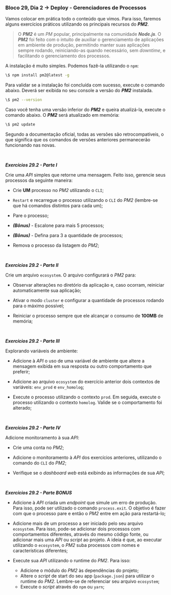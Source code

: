 ### Bloco 29, Dia 2 -> Deploy - Gerenciadores de Processos

Vamos colocar em prática todo o conteúdo que vimos. Para isso, faremos alguns exercícios práticos utilizando os principais recursos do **_PM2_**.

> O **_PM2_** é um _PM_ popular, principalmente na comunidade **_Node.js_**. O **_PM2_** foi feito com o intuito de auxiliar o gerenciamento de aplicações em ambiente de produção, permitindo manter suas aplicações sempre rodando, reiniciando-as quando necessário, sem _downtime_, e facilitando o gerenciamento dos processos.

A instalação é muito simples. Podemos fazê-la utilizando o `npm`:
```bash
\$ npm install pm2@latest -g
```

Para validar se a instalação foi concluída com sucesso, execute o comando abaixo. Deverá ser exibida no seu console a versão do **_PM2_** instalada.
```bash
\$ pm2 --version
```

Caso você tenha uma versão inferior do **_PM2_** e queira atualizá-la, execute o comando abaixo. O **_PM2_** será atualizado em memória:
```bash
\$ pm2 update
```

Segundo a documentação oficial, todas as versões são retrocompatíveis, o que significa que os comandos de versões anteriores permanecerão funcionando nas novas.

<br>

_**Exercícios 29.2 - Parte I**_

Crie uma _API_ simples que retorne uma mensagem. Feito isso, gerencie seus processos da seguinte maneira:

 - Crie **UM** processo no _PM2_ utilizando o `CLI`;

 - `Restart` e recarregue o processo utilizando o `CLI` do _PM2_ (lembre-se que há comandos distintos para cada um);

 - Pare o processo;

 - **_(Bônus)_** - Escalone para mais 5 processos;

 - **_(Bônus)_** - Defina para 3 a quantidade de processos;

 - Remova o processo da listagem do _PM2_;

<br>

_**Exercícios 29.2 - Parte II**_

Crie um arquivo `ecosystem`. O arquivo configurará o _PM2_ para:

 - Observar alterações no diretório da aplicação e, caso ocorram, reiniciar automaticamente sua aplicação;

 - Ativar o modo `cluster` e configurar a quantidade de processos rodando para o máximo possível;

 - Reiniciar o processo sempre que ele alcançar o consumo de **100MB** de memória;

<br>

_**Exercícios 29.2 - Parte III**_

Explorando variáveis de ambiente:

 - Adicione à _API_ o uso de uma variável de ambiente que altere a mensagem exibida em sua resposta ou outro comportamento que preferir;

 - Adicione ao arquivo `ecosystem` do exercício anterior dois contextos de variáveis: `env_prod` e `env_homolog`;

 - Execute o processo utilizando o contexto `prod`. Em seguida, execute o processo utilizando o contexto `homolog`. Valide se o comportamento foi alterado;

<br>

_**Exercícios 29.2 - Parte IV**_

Adicione monitoramento à sua _API_:

 - Crie uma conta no _PM2_;

 - Adicione o monitoramento à _API_ dos exercícios anteriores, utilizando o comando do `CLI` do _PM2_;

 - Verifique se o _dashboard web_ está exibindo as informações de sua _API_;

<br>

_**Exercícios 29.2 - Parte BONUS**_

 - Adicione à _API_ criada um _endpoint_ que simule um erro de produção. Para isso, pode ser utilizado o comando `process.exit`. O objetivo é fazer com que o processo pare e então o _PM2_ entre em ação para restartá-lo;


 - Adicione mais de um processo a ser iniciado pelo seu arquivo `ecosystem`. Para isso, pode-se adicionar dois processos com comportamentos diferentes, através do mesmo código fonte, ou adicionar mais uma _API_ ou _script_ ao projeto. A ideia é que, ao executar utilizando o `ecosystem`, o _PM2_ suba processos com nomes e características diferentes;

 - Execute sua _API_ utilizando o runtime do _PM2_. Para isso:
   - Adicione o módulo do _PM2_ às dependências do projeto;
   - Altere o _script_ de start do seu app (`package.json`) para utilizar o runtime do _PM2_. Lembre-se de referenciar seu arquivo `ecosystem`;
   - Execute o _script_ através do `npm` ou `yarn`;
